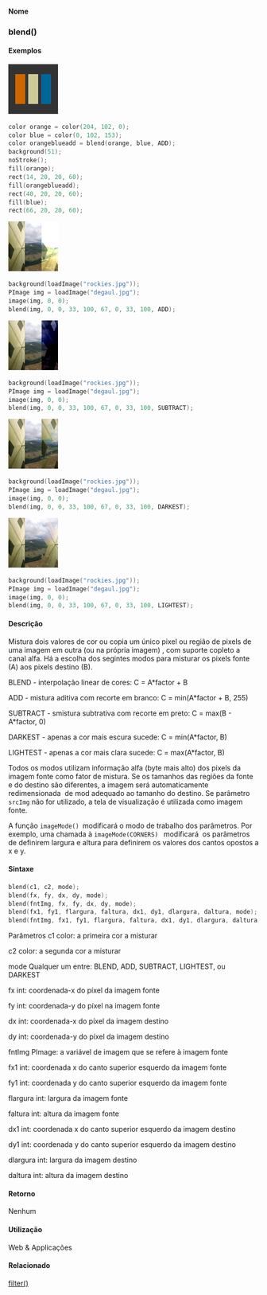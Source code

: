 
#### Nome
### blend()

#### Exemplos
<img border="0" height="100" src="media/blend_color.gif" width="100"/>

```pde
color orange = color(204, 102, 0); 
color blue = color(0, 102, 153); 
color orangeblueadd = blend(orange, blue, ADD); 
background(51); 
noStroke(); 
fill(orange); 
rect(14, 20, 20, 60); 
fill(orangeblueadd); 
rect(40, 20, 20, 60); 
fill(blue); 
rect(66, 20, 20, 60); 

```
<img border="0" height="100" src="media/blend_add.jpg" width="100"/>

```pde
background(loadImage("rockies.jpg")); 
PImage img = loadImage("degaul.jpg"); 
image(img, 0, 0); 
blend(img, 0, 0, 33, 100, 67, 0, 33, 100, ADD); 

```
<img border="0" height="100" src="media/blend_subtract.jpg" width="100"/>

```pde
background(loadImage("rockies.jpg")); 
PImage img = loadImage("degaul.jpg"); 
image(img, 0, 0); 
blend(img, 0, 0, 33, 100, 67, 0, 33, 100, SUBTRACT); 

```
<img border="0" height="100" src="media/blend_darkest.jpg" width="100"/>

```pde
background(loadImage("rockies.jpg")); 
PImage img = loadImage("degaul.jpg"); 
image(img, 0, 0); 
blend(img, 0, 0, 33, 100, 67, 0, 33, 100, DARKEST); 

```
<img border="0" height="100" src="media/blend_lightest.jpg" width="100"/>

```pde
background(loadImage("rockies.jpg")); 
PImage img = loadImage("degaul.jpg"); 
image(img, 0, 0); 
blend(img, 0, 0, 33, 100, 67, 0, 33, 100, LIGHTEST); 

```

#### Descrição
Mistura dois valores de cor ou copia um
único pixel ou região de pixels de uma imagem em outra
(ou na própria imagem) , com suporte copleto a canal alfa.
Há a escolha dos segintes modos para misturar os pixels fonte
(A) aos pixels destino (B).



BLEND - interpolação linear de cores: C = A*factor + B



ADD - mistura aditiva com recorte em branco: C = min(A*factor + B, 255)



SUBTRACT - smistura subtrativa com recorte em preto: C = max(B - A*factor, 0)



DARKEST - apenas a cor mais escura sucede: C = min(A*factor, B)



LIGHTEST - apenas a cor mais clara sucede: C = max(A*factor, B)



Todos os modos utilizam informação alfa (byte mais alto)
dos pixels da imagem fonte como fator de mistura. Se os tamanhos das
regiões da fonte e do destino são diferentes, a imagem
será automaticamente redimensionada  de mod adequado ao
tamanho do destino. Se parâmetro `srcImg` não for utilizado, a tela de visualização é utilizada como imagem fonte.



A função `imageMode() `modificará o modo de trabalho dos parâmetros. Por exemplo, uma chamada à `imageMode(CORNERS) ` modificará
 os parâmetros de definirem largura e altura para definirem
os valores dos cantos opostos a x e y.

#### Sintaxe
```pde
blend(c1, c2, mode);
blend(fx, fy, dx, dy, mode);
blend(fntImg, fx, fy, dx, dy, mode);
blend(fx1, fy1, flargura, faltura, dx1, dy1, dlargura, daltura, mode);
blend(fntImg, fx1, fy1, flargura, faltura, dx1, dy1, dlargura, daltura, mode);

```
Parâmetros
c1
color: a primeira cor a misturar


c2
color: a segunda cor a misturar


mode
Qualquer um entre: BLEND, ADD, SUBTRACT, LIGHTEST, ou DARKEST


fx
int: coordenada-x do píxel da imagem fonte


fy
int: coordenada-y do píxel na imagem fonte


dx
int: coordenada-x do píxel da imagem destino


dy
int: coordenada-y do píxel da imagem destino


fntImg
PImage: a variável de imagem que se refere à imagem fonte<description>



</description>
fx1
int: coordenada x do canto superior esquerdo da imagem fonte


fy1
int: coordenada y do canto superior esquerdo da imagem fonte


flargura
int: largura da imagem fonte


faltura
int: altura da imagem fonte


dx1
int: coordenada x do canto superior esquerdo da imagem destino


dy1
int: coordenada y do canto superior esquerdo da imagem destino


dlargura
int: largura da imagem destino


daltura
int: altura da imagem destino



#### Retorno

	
Nenhum

#### Utilização

	
Web & Applicações

#### Relacionado
[filter()](filter_
)

